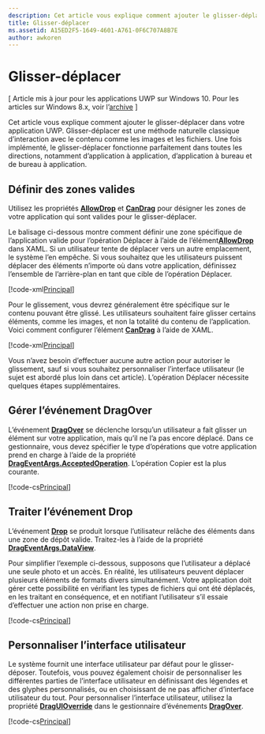 ```yaml
---
description: Cet article vous explique comment ajouter le glisser-déplacer dans votre application UWP.
title: Glisser-déplacer
ms.assetid: A15ED2F5-1649-4601-A761-0F6C707A8B7E
author: awkoren
---
```

# Glisser-déplacer

\[ Article mis à jour pour les applications UWP sur Windows 10. Pour les articles sur Windows 8.x, voir l’[archive](http://go.microsoft.com/fwlink/p/?linkid=619132) \]


Cet article vous explique comment ajouter le glisser-déplacer dans votre application UWP. Glisser-déplacer est une méthode naturelle classique d’interaction avec le contenu comme les images et les fichiers. Une fois implémenté, le glisser-déplacer fonctionne parfaitement dans toutes les directions, notamment d’application à application, d’application à bureau et de bureau à application.

## Définir des zones valides

Utilisez les propriétés  [**AllowDrop**][AllowDrop] et [**CanDrag**][CanDrag] pour désigner les zones de votre application qui sont valides pour le glisser-déplacer.

Le balisage ci-dessous montre comment définir une zone spécifique de l’application valide pour l’opération Déplacer à l’aide de l’élément[**AllowDrop**][AllowDrop] dans XAML. Si un utilisateur tente de déplacer vers un autre emplacement, le système l’en empêche. Si vous souhaitez que les utilisateurs puissent déplacer des éléments n’importe où dans votre application, définissez l’ensemble de l’arrière-plan en tant que cible de l’opération Déplacer.

[!code-xml[Principal](./code/drag_drop/cs/MainPage.xaml#SnippetDropArea)]

Pour le glissement, vous devrez généralement être spécifique sur le contenu pouvant être glissé. Les utilisateurs souhaitent faire glisser certains éléments, comme les images, et non la totalité du contenu de l’application. Voici comment configurer l’élément [**CanDrag**][CanDrag] à l’aide de XAML.

[!code-xml[Principal](./code/drag_drop/cs/MainPage.xaml#SnippetDragArea)]

Vous n’avez besoin d’effectuer aucune autre action pour autoriser le glissement, sauf si vous souhaitez personnaliser l’interface utilisateur (le sujet est abordé plus loin dans cet article). L’opération Déplacer nécessite quelques étapes supplémentaires.

## Gérer l’événement DragOver

L’événement [**DragOver**][DragOver] se déclenche lorsqu’un utilisateur a fait glisser un élément sur votre application, mais qu’il ne l’a pas encore déplacé. Dans ce gestionnaire, vous devez spécifier le type d’opérations que votre application prend en charge à l’aide de la propriété [**DragEventArgs.AcceptedOperation**][AcceptedOperation]. L’opération Copier est la plus courante.

[!code-cs[Principal](./code/drag_drop/cs/MainPage.xaml.cs#SnippetGrid_DragOver)]

## Traiter l’événement Drop

L’événement [**Drop**][Drop] se produit lorsque l’utilisateur relâche des éléments dans une zone de dépôt valide. Traitez-les à l’aide de la propriété [**DragEventArgs.DataView**][DataView].

Pour simplifier l’exemple ci-dessous, supposons que l’utilisateur a déplacé une seule photo et un accès. En réalité, les utilisateurs peuvent déplacer plusieurs éléments de formats divers simultanément. Votre application doit gérer cette possibilité en vérifiant les types de fichiers qui ont été déplacés, en les traitant en conséquence, et en notifiant l’utilisateur s’il essaie d’effectuer une action non prise en charge.

[!code-cs[Principal](./code/drag_drop/cs/MainPage.xaml.cs#SnippetGrid_Drop)]

## Personnaliser l’interface utilisateur

Le système fournit une interface utilisateur par défaut pour le glisser-déposer. Toutefois, vous pouvez également choisir de personnaliser les différentes parties de l’interface utilisateur en définissant des légendes et des glyphes personnalisés, ou en choisissant de ne pas afficher d’interface utilisateur du tout. Pour personnaliser l’interface utilisateur, utilisez la propriété [**DragUIOverride**][DragUiOverride] dans le gestionnaire d’événements [**DragOver**][DragOver].

[!code-cs[Principal](./code/drag_drop/cs/MainPage.xaml.cs#SnippetGrid_DragOverCustom)]

 <!-- LINKS -->
[AllowDrop]: https://msdn.microsoft.com/en-us/library/windows/apps/xaml/windows.ui.xaml.uielement.allowdrop.aspx
[CanDrag]: https://msdn.microsoft.com/en-us/library/windows/apps/xaml/windows.ui.xaml.uielement.candrag.aspx
[DragOver]: https://msdn.microsoft.com/en-us/library/windows/apps/xaml/windows.ui.xaml.uielement.dragover.aspx
[AcceptedOperation]: https://msdn.microsoft.com/en-us/library/windows/apps/xaml/windows.ui.xaml.drageventargs.acceptedoperation.aspx
[DataView]: https://msdn.microsoft.com/en-us/library/windows/apps/xaml/windows.ui.xaml.drageventargs.dataview.aspx
[DragUiOverride]: https://msdn.microsoft.com/en-us/library/windows/apps/xaml/windows.ui.xaml.drageventargs.draguioverride.aspx
[Drop]: https://msdn.microsoft.com/en-us/library/windows/apps/xaml/windows.ui.xaml.uielement.drop.aspx 



<!--HONumber=May16_HO2-->


